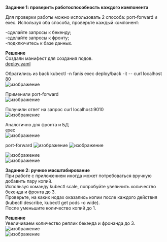 **Задание 1: проверить работоспособность каждого компонента**   
    
Для проверки работы можно использовать 2 способа: port-forward и exec. Используя оба способа, проверьте каждый компонент:    
    
-сделайте запросы к бекенду;    
-сделайте запросы к фронту;    
-подключитесь к базе данных.    
           
**Решение**   
Создали манифест для создания подов.   
[deploy.yaml](https://github.com/FanisIbragimov/devops-netology/blob/main/deploy.yaml)   
    
Обратились из back
kubectl -n fanis exec deploy/back -it -- curl localhost 80    
![изображение](https://user-images.githubusercontent.com/87299405/177942595-77b39930-6a8b-44a1-8e42-1a4516543524.png)    
      
Применили port-forward    
![изображение](https://user-images.githubusercontent.com/87299405/177942816-06840937-ffcb-48f1-8b2e-5ac1aeb370d6.png)     
     
Получили ответ на запрос curl localhost:9010    
![изображение](https://user-images.githubusercontent.com/87299405/177942989-9ccee416-2302-4bfb-b860-6af4d8ab0630.png)    
     
Аналогично для фронта и БД    
exec   
![изображение](https://user-images.githubusercontent.com/87299405/177948645-7dd480c9-9fe2-41a2-984e-0d9932c1b494.png)
     
port-forward
![изображение](https://user-images.githubusercontent.com/87299405/177948021-9883f144-9ffd-4aa6-8a0c-24a64dfec8b8.png)
![изображение](https://user-images.githubusercontent.com/87299405/177947020-ace0c8ef-3637-4064-9397-a767a58ec014.png)    
     
![изображение](https://user-images.githubusercontent.com/87299405/177947362-8ce3fe9a-5e83-42ad-914a-98d55e02bd8b.png)    
![изображение](https://user-images.githubusercontent.com/87299405/177947486-d7c2e371-2935-4c41-b159-c9600764806c.png)    

**Задание 2: ручное масштабирование**   
При работе с приложением иногда может потребоваться вручную добавить пару копий.    
Используя команду kubectl scale, попробуйте увеличить количество бекенда и фронта до 3.     
Проверьте, на каких нодах оказались копии после каждого действия (kubectl describe, kubectl get pods -o wide).     
После уменьшите количество копий до 1.    

**Решение**   
Увеличиваем количество реплик бекэнда и фронэнда до 3.   
![изображение](https://user-images.githubusercontent.com/87299405/177953217-8bb44d4c-2022-4b94-bad5-cd365bc322c5.png)    
![изображение](https://user-images.githubusercontent.com/87299405/177953341-87fbf004-429b-4b05-b58e-58c82d28f4d1.png)


